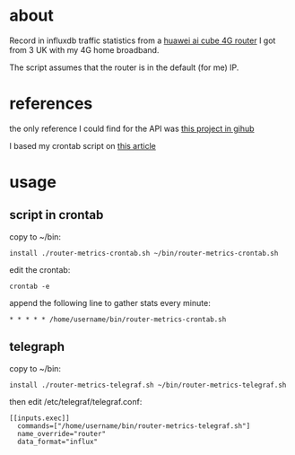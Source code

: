 # about
Record in influxdb traffic statistics from a [huawei ai cube 4G router](www.three.co.uk/Discover/Devices/Huawei/AICubeB900)
I got from 3 UK with my 4G home broadband.

The script assumes that the router is in the default (for me) IP.
# references
the only reference I could find for the API was [this project in gihub](https://github.com/HSPDev/Huawei-E5180-API/)

I based my crontab script on [this article](https://cactusprojects.com/rpi-status-log-to-influxdb/)

# usage

## script in crontab
copy to ~/bin:
```
install ./router-metrics-crontab.sh ~/bin/router-metrics-crontab.sh
```

edit the crontab:
```
crontab -e
```

append the following line to gather stats every minute:
```
* * * * * /home/username/bin/router-metrics-crontab.sh
```

## telegraph

copy to ~/bin:
```
install ./router-metrics-telegraf.sh ~/bin/router-metrics-telegraf.sh
```

then edit /etc/telegraf/telegraf.conf:

```
[[inputs.exec]]
  commands=["/home/username/bin/router-metrics-telegraf.sh"]
  name_override="router"
  data_format="influx"
```
